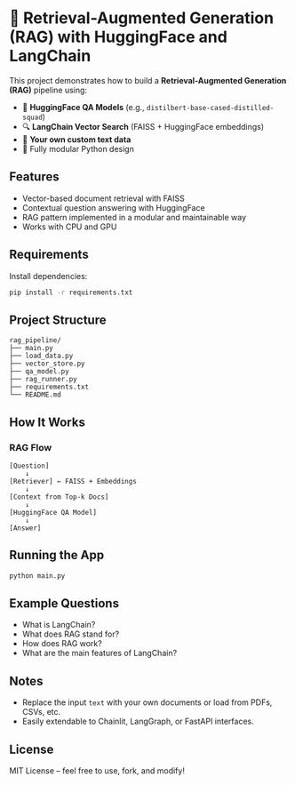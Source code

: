 # 🤖 Retrieval-Augmented Generation (RAG) with HuggingFace and LangChain

This project demonstrates how to build a **Retrieval-Augmented Generation (RAG)** pipeline using:

- 🧠 **HuggingFace QA Models** (e.g., `distilbert-base-cased-distilled-squad`)
- 🔍 **LangChain Vector Search** (FAISS + HuggingFace embeddings)
- 📄 **Your own custom text data**
- 🧱 Fully modular Python design

## Features

- Vector-based document retrieval with FAISS
- Contextual question answering with HuggingFace
- RAG pattern implemented in a modular and maintainable way
- Works with CPU and GPU

## Requirements

Install dependencies:

```bash
pip install -r requirements.txt
```

## Project Structure

```
rag_pipeline/
├── main.py
├── load_data.py
├── vector_store.py
├── qa_model.py
├── rag_runner.py
├── requirements.txt
└── README.md
```

## How It Works

### RAG Flow

```
[Question]
    ↓
[Retriever] ← FAISS + Embeddings
    ↓
[Context from Top-k Docs]
    ↓
[HuggingFace QA Model]
    ↓
[Answer]
```

## Running the App

```bash
python main.py
```

## Example Questions

- What is LangChain?
- What does RAG stand for?
- How does RAG work?
- What are the main features of LangChain?

## Notes

- Replace the input `text` with your own documents or load from PDFs, CSVs, etc.
- Easily extendable to Chainlit, LangGraph, or FastAPI interfaces.

## License

MIT License – feel free to use, fork, and modify!